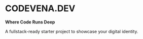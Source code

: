 # CODEVENA.DEV

**Where Code Runs Deep**

A fullstack-ready starter project to showcase your digital identity.
